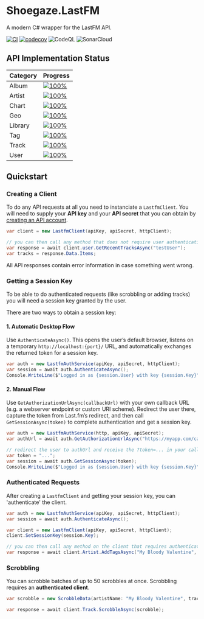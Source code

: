 # Shoegaze.LastFM
A modern C# wrapper for the LastFM API.

[![CI](https://github.com/SHOEGAZEssb/Shoegaze.LastFM/actions/workflows/ci.yml/badge.svg?branch=main)](https://github.com/SHOEGAZEssb/Shoegaze.LastFM/actions/workflows/ci.yml)
[![codecov](https://codecov.io/gh/SHOEGAZEssb/Shoegaze.LastFM/branch/main/graph/badge.svg)](https://codecov.io/gh/SHOEGAZEssb/Shoegaze.LastFM)
![CodeQL](https://img.shields.io/github/actions/workflow/status/SHOEGAZEssb/Shoegaze.LastFM/codeql.yml?label=CodeQL)
![SonarCloud](https://sonarcloud.io/api/project_badges/measure?project=SHOEGAZEssb_Shoegaze.LastFM&metric=alert_status)

## API Implementation Status

| Category       | Progress |
|----------------|----------|
| Album          | [![100%](https://img.shields.io/badge/Progress-100%25-brightgreen)](https://github.com/SHOEGAZEssb/Shoegaze.LastFM/blob/main/Shoegaze.LastFM/Album/IAlbumApi.cs) |
| Artist         | [![100%](https://img.shields.io/badge/Progress-100%25-brightgreen)](https://github.com/SHOEGAZEssb/Shoegaze.LastFM/blob/main/Shoegaze.LastFM/Artist/IArtistApi.cs) |
| Chart          | [![100%](https://img.shields.io/badge/Progress-100%25-brightgreen)](https://github.com/SHOEGAZEssb/Shoegaze.LastFM/blob/main/Shoegaze.LastFM/Chart/IChartApi.cs) |
| Geo            | [![100%](https://img.shields.io/badge/Progress-100%25-brightgreen)](https://github.com/SHOEGAZEssb/Shoegaze.LastFM/blob/main/Shoegaze.LastFM/Geo/IGeoApi.cs) |
| Library        | [![100%](https://img.shields.io/badge/Progress-100%25-brightgreen)](https://github.com/SHOEGAZEssb/Shoegaze.LastFM/blob/main/Shoegaze.LastFM/Library/ILibraryApi.cs) |
| Tag            | [![100%](https://img.shields.io/badge/Progress-100%25-brightgreen)](https://github.com/SHOEGAZEssb/Shoegaze.LastFM/blob/main/Shoegaze.LastFM/Tag/ITagApi.cs) |
| Track          | [![100%](https://img.shields.io/badge/Progress-100%25-brightgreen)](https://github.com/SHOEGAZEssb/Shoegaze.LastFM/blob/main/Shoegaze.LastFM/Track/ITrackApi.cs) |
| User           | [![100%](https://img.shields.io/badge/Progress-100%25-brightgreen)](https://github.com/SHOEGAZEssb/Shoegaze.LastFM/blob/main/Shoegaze.LastFM/User/IUserApi.cs) |

## Quickstart

### Creating a Client

To do any API requests at all you need to instanciate a `LastfmClient`. You will need to supply your **API key** and your **API secret** that you can obtain by [creating an API account](https://www.last.fm/api/account/create).

```csharp
var client = new LastfmClient(apiKey, apiSecret, httpClient);

// you can then call any method that does not require user authentication
var response = await client.user.GetRecentTracksAsync("testUser");
var tracks = response.Data.Items;
```

All API responses contain error information in case something went wrong.

### Getting a Session Key

To be able to do authenticated requests (like scrobbling or adding tracks) you will need a session key granted by the user.

There are two ways to obtain a session key:

#### 1. Automatic Desktop Flow

Use `AuthenticateAsync()`. This opens the user’s default browser, listens on a temporary `http://localhost:{port}/` URL, and automatically exchanges the returned token for a session key.

```csharp
var auth = new LastfmAuthService(apiKey, apiSecret, httpClient);
var session = await auth.AuthenticateAsync();
Console.WriteLine($"Logged in as {session.User} with key {session.Key}");
```

#### 2. Manual Flow

Use `GetAuthorizationUrlAsync(callbackUrl)` with your own callback URL (e.g. a webserver endpoint or custom URI scheme). Redirect the user there, capture the token from Last.fm’s redirect, and then call `GetSessionAsync(token)` to complete authentication and get a session key.

```csharp
var auth = new LastfmAuthService(http, apiKey, apiSecret);
var authUrl = await auth.GetAuthorizationUrlAsync("https://myapp.com/callback");

// redirect the user to authUrl and receive the ?token=... in your callback handler
var token = "...";
var session = await auth.GetSessionAsync(token);
Console.WriteLine($"Logged in as {session.User} with key {session.Key}");
```

### Authenticated Requests

After creating a `LastfmClient` and getting your session key, you can 'authenticate' the client.

```csharp
var auth = new LastfmAuthService(apiKey, apiSecret, httpClient);
var session = await auth.AuthenticateAsync();

var client = new LastfmClient(apiKey, apiSecret, httpClient);
client.SetSessionKey(session.Key);

// you can then call any method on the client that requires authentication
var response = await client.Artist.AddTagsAsync("My Bloody Valentine", "shoegaze");
```

### Scrobbling

You can scrobble batches of up to 50 scrobbles at once.
Scrobbling requires an **authenticated client**.

```csharp
var scrobble = new ScrobbleData(artistName: "My Bloody Valentine", trackName: "Loomer", playedAt: DateTime.UtcNow);

var response = await client.Track.ScrobbleAsync(scrobble);
```